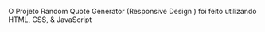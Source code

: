 O Projeto Random Quote Generator (Responsive Design ) foi feito utilizando  HTML, CSS, & JavaScript
